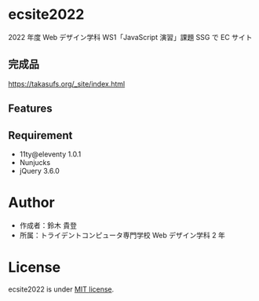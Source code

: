 # ecsite2022

<!-- 初期データは削除します。 -->

2022 年度 Web デザイン学科 WS1「JavaScript 演習」課題 SSG で EC サイト

## 完成品

<!-- 完成後、ここにURLを貼ってください。-->
https://takasufs.org/_site/index.html

## Features

<!-- セールスポイントや差別化などを説明する。-->

## Requirement

- 11ty@eleventy 1.0.1
- Nunjucks
- jQuery 3.6.0

# Author

- 作成者：鈴木 貴登
- 所属：トライデントコンピュータ専門学校 Web デザイン学科 2 年

# License

ecsite2022 is under [MIT license](https://en.wikipedia.org/wiki/MIT_License).
